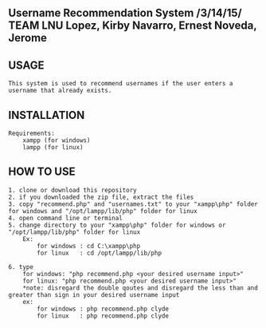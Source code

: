 Username Recommendation System /3/14/15/
TEAM LNU
Lopez, Kirby
Navarro, Ernest
Noveda, Jerome
-------------------------------------------------------------------------------------------------------



USAGE
-------------------------------------------------------------------------------------------------------
	This system is used to recommend usernames if the user enters a username that already exists.


INSTALLATION
-------------------------------------------------------------------------------------------------------
	Requirements:
		xampp (for windows)
		lampp (for linux)


HOW TO USE
-------------------------------------------------------------------------------------------------------
	1. clone or download this repository
	2. if you downloaded the zip file, extract the files
	3. copy "recommend.php" and "usernames.txt" to your "xampp\php" folder for windows and "/opt/lampp/lib/php" folder for linux
	4. open command line or terminal
	5. change directory to your "xampp\php" folder for windows or "/opt/lampp/lib/php" folder for linux
		Ex: 
			for windows : cd C:\xampp\php
			for linux   : cd /opt/lampp/lib/php
	 
	6. type 
		for windows: "php recommend.php <your desired username input>"
		for linux: "php recommend.php <your desired username input>"
		*note: disregard the double qoutes and disregard the less than and greater than sign in your desired username input
		ex:
			for windows : php recommend.php clyde
			for linux   : php recommend.php clyde

